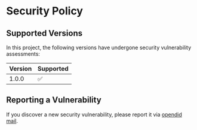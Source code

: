 # Security Policy

## Supported Versions

In this project, the following versions have undergone security vulnerability assessments:

| Version | Supported          |
| ------- | ------------------ |
| 1.0.0   | :white_check_mark: |

## Reporting a Vulnerability

If you discover a new security vulnerability, please report it via [opendid mail](https://opendid).

